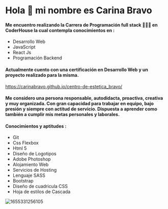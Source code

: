 # Hola 👋 mi nombre es Carina Bravo  
  
#### Me encuentro realizando la Carrera de Programación full stack 👩🏻‍💻 en CoderHouse la cual contempla conocimientos en :

- Desarrollo Web
- JavaScript 
- React Js
- Programación Backend

#### Actualmente cuento con una certificación en Desarrollo Web y un proyecto realizado para la misma. 
https://carinabravo.github.io/centro-de-estetica_bravo/
#### Me considero una persona responsable, autodidacta, proactiva, creativa y muy organizada. Con gran capacidad para trabajar en equipo, bajo presión y siempre con actitud de servicio. Dispuesta a aprender como también a cumplir mis metas personales y laborales.

#### Conocimientos y aptitudes :

- Git
- Css Flexbox
- Html 5
- Diseño de Logotipos
- Adobe Photoshop
- Alojamiento Web
- Servicios de Hosting
- Lenguaje SASS
- Bootstrap
- Diseño de cuadricula CSS
- Hoja de estilos de Cascada


![1655331256105](https://user-images.githubusercontent.com/54654136/186049433-e75e8d57-7462-49a1-9eb6-a87ba8ba43da.jpg)
